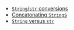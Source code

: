   - [`String`/`str` conversions](https://stackoverflow.com/a/31333653/12069968)
  - [Concatonating `String`s](https://stackoverflow.com/a/62766728/12069968)
  - [`String` versus `str`](https://stackoverflow.com/a/24159933/12069968)